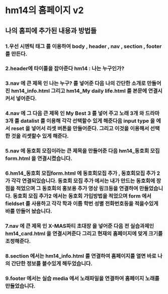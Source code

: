 # hm14의 홈페이지 v2
## 나의 홈피에 추가된 내용과 방법들
### 1.우선 시멘틱 태그 를 이용하여 body , header , nav , section , footer 를 만든다.
### 2.header에 타이틀을 잡아준다 hm14 : 나는 누구인가?
### 3.nav 에 큰 제목 인 나는 누구? 를 넣어준 다음 나의 간단한 소개로 만들어진 hm14_info.html 그리고 hm14_My daily life.html 를 본문에 연결시커서 넣어준다.
### 4.nav 에 그 다음 큰 제목 인 My Best 3 를 넣어 주고 노래 3개 와 드라마 3개 를 datalist 를 이용해 각각 선택할수 있게 해준다음 input type 을 에서 reset 을 넣어서 리셋 버튼을 만들어준다. 그리고 이것을 이용해서 선택한 것을 리셋할수 있게 해준다.
### 5.nav 에 동호회 모집이라는 큰 제목을 만들어준 다음 hm14_동호회 모집form.html 을 연결시켰습니다. 
### 6.hm14_동호회 모집form.html 에 동호회모집 추가 , 동호회모집 추가 2 가 각각 연결되있습니다. 동호회 모집 추가 에서는 내가 만드는 동호회에 장점을 적었으며 그 동호회의 홍보용 추가 영상 링크등을 연결하여 만들었습니다. 동호회 모집 추가2 에서는 동호회 가입방법을 적었으며 form 에서 fieldset 를 사용하고 각각 학과 이름 학번 성별 전화번호등을 적을수있게 바를 만들어 놨습니다.
### 7.nav 에 큰 제목 인 X-MAS파티 초대장 을 넣어준 다음 전 실습과제인 hm14_card.html 을 연결시켜준다 그리고 현재의 홈페이지에 맞게 크기를 조정해준다.
### 8.section 에서는 hm14_info.html 를 연결하여 홈페이지를 열면 바로 나의 간단한 정보를 볼수있게 해두었습니다.
### 9.footer 에서는 실습 media 에서 노래파일을 연결하여 홈페이지 노래를 만들었습니다.
